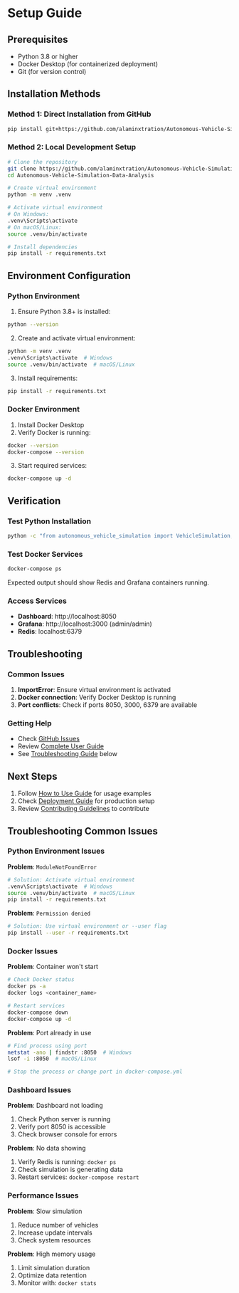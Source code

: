 # Setup Guide

## Prerequisites

- Python 3.8 or higher
- Docker Desktop (for containerized deployment)
- Git (for version control)

## Installation Methods

### Method 1: Direct Installation from GitHub

```bash
pip install git+https://github.com/alaminxtration/Autonomous-Vehicle-Simulation-Data-Analysis.git
```

### Method 2: Local Development Setup

```bash
# Clone the repository
git clone https://github.com/alaminxtration/Autonomous-Vehicle-Simulation-Data-Analysis.git
cd Autonomous-Vehicle-Simulation-Data-Analysis

# Create virtual environment
python -m venv .venv

# Activate virtual environment
# On Windows:
.venv\Scripts\activate
# On macOS/Linux:
source .venv/bin/activate

# Install dependencies
pip install -r requirements.txt
```

## Environment Configuration

### Python Environment

1. Ensure Python 3.8+ is installed:
```bash
python --version
```

2. Create and activate virtual environment:
```bash
python -m venv .venv
.venv\Scripts\activate  # Windows
source .venv/bin/activate  # macOS/Linux
```

3. Install requirements:
```bash
pip install -r requirements.txt
```

### Docker Environment

1. Install Docker Desktop
2. Verify Docker is running:
```bash
docker --version
docker-compose --version
```

3. Start required services:
```bash
docker-compose up -d
```

## Verification

### Test Python Installation
```bash
python -c "from autonomous_vehicle_simulation import VehicleSimulation; print('✅ Installation successful!')"
```

### Test Docker Services
```bash
docker-compose ps
```

Expected output should show Redis and Grafana containers running.

### Access Services

- **Dashboard**: http://localhost:8050
- **Grafana**: http://localhost:3000 (admin/admin)
- **Redis**: localhost:6379

## Troubleshooting

### Common Issues

1. **ImportError**: Ensure virtual environment is activated
2. **Docker connection**: Verify Docker Desktop is running
3. **Port conflicts**: Check if ports 8050, 3000, 6379 are available

### Getting Help

- Check [GitHub Issues](https://github.com/alaminxtration/Autonomous-Vehicle-Simulation-Data-Analysis/issues)
- Review [Complete User Guide](../COMPLETE_USER_GUIDE.md)
- See [Troubleshooting Guide](#troubleshooting-common-issues) below

## Next Steps

1. Follow [How to Use Guide](../HOW_TO_USE.md) for usage examples
2. Check [Deployment Guide](deployment.md) for production setup
3. Review [Contributing Guidelines](../CONTRIBUTING.md) to contribute

## Troubleshooting Common Issues

### Python Environment Issues

**Problem**: `ModuleNotFoundError`
```bash
# Solution: Activate virtual environment
.venv\Scripts\activate  # Windows
source .venv/bin/activate  # macOS/Linux
pip install -r requirements.txt
```

**Problem**: `Permission denied`
```bash
# Solution: Use virtual environment or --user flag
pip install --user -r requirements.txt
```

### Docker Issues

**Problem**: Container won't start
```bash
# Check Docker status
docker ps -a
docker logs <container_name>

# Restart services
docker-compose down
docker-compose up -d
```

**Problem**: Port already in use
```bash
# Find process using port
netstat -ano | findstr :8050  # Windows
lsof -i :8050  # macOS/Linux

# Stop the process or change port in docker-compose.yml
```

### Dashboard Issues

**Problem**: Dashboard not loading
1. Check Python server is running
2. Verify port 8050 is accessible
3. Check browser console for errors

**Problem**: No data showing
1. Verify Redis is running: `docker ps`
2. Check simulation is generating data
3. Restart services: `docker-compose restart`

### Performance Issues

**Problem**: Slow simulation
1. Reduce number of vehicles
2. Increase update intervals
3. Check system resources

**Problem**: High memory usage
1. Limit simulation duration
2. Optimize data retention
3. Monitor with: `docker stats`
